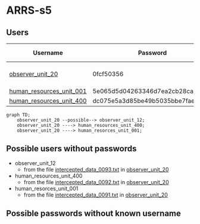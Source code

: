 # ARRS-s5

## Users
| Username | Password | Name | Unlock time |
|----------|----------|------|-------------|
| [observer_unit_20](./Users/observer_unit_20.md) | 0fcf50356 | - | Start of the event |
| [human_resources_unit_001](./Users/human_resources_unit_001.md) | 5e065d5d04263346d7ea2cb28ca225a8 | | |
| [human_resources_unit_400](./Users/human_resources_unit_400.md) | dc075e5a3d85be49b5035bbe7faebe89 | | |

```mermaid
graph TD;
    observer_unit_20 --possible--> observer_unit_12;
    observer_unit_20 ----> human_resources_unit_400;
    observer_unit_20 ----> human_resorces_unit_001;
```

## Possible users without passwords
- observer_unit_12
    - from the file [intercepted_data_0093.txt](https://github.com/3ncy/ARRS-s5/blob/main/Users/observer_unit_20.md#file-intercepted_data_0093txt) in [observer_unit_20](https://github.com/3ncy/ARRS-s5/blob/main/Users/observer_unit_20.md)
- human_resources_unit_400
    - from the file [intercepted_data_0092.txt](https://github.com/3ncy/ARRS-s5/blob/main/Users/observer_unit_20.md#file-intercepted_data_0092txt) in [observer_unit_20](https://github.com/3ncy/ARRS-s5/blob/main/Users/observer_unit_20.md)
- human_resorces_unit_001
    - from the file [intercepted_data_0091.txt](https://github.com/3ncy/ARRS-s5/blob/main/Users/observer_unit_20.md#file-intercepted_data_0091txt) in [observer_unit_20](https://github.com/3ncy/ARRS-s5/blob/main/Users/observer_unit_20.md)
  
## Possible passwords without known username
